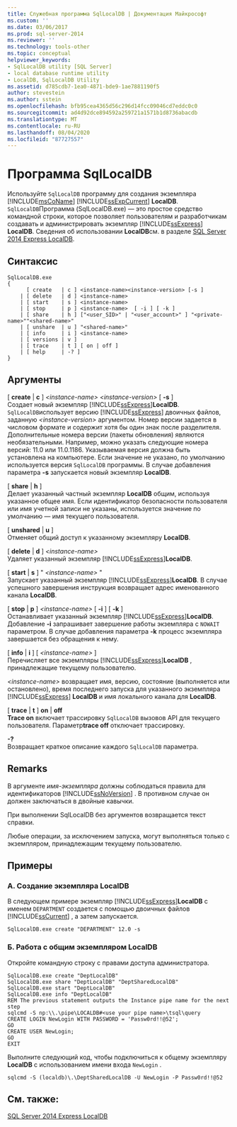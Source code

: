 ```yaml
---
title: Служебная программа SqlLocalDB | Документация Майкрософт
ms.custom: ''
ms.date: 03/06/2017
ms.prod: sql-server-2014
ms.reviewer: ''
ms.technology: tools-other
ms.topic: conceptual
helpviewer_keywords:
- SqlLocalDB utility [SQL Server]
- local database runtime utility
- LocalDB, SqlLocalDB Utility
ms.assetid: d785cdb7-1ea0-4871-bde9-1ae7881190f5
author: stevestein
ms.author: sstein
ms.openlocfilehash: bfb95cea4365d56c296d14fcc09046cd7eddc0c0
ms.sourcegitcommit: ad4d92dce894592a259721a1571b1d8736abacdb
ms.translationtype: MT
ms.contentlocale: ru-RU
ms.lasthandoff: 08/04/2020
ms.locfileid: "87727557"
---
```

# <a name="sqllocaldb-utility"></a>Программа SqlLocalDB
  Используйте `SqlLocalDB` программу для создания экземпляра [!INCLUDE[msCoName](../includes/msconame-md.md)] [!INCLUDE[ssExpCurrent](../includes/ssexpcurrent-md.md)] **LocalDB**. `SqlLocalDB`Программа (SqlLocalDB.exe) — это простое средство командной строки, которое позволяет пользователям и разработчикам создавать и администрировать экземпляр [!INCLUDE[ssExpress](../includes/ssexpress-md.md)] **LocalDB**. Сведения об использовании **LocalDB**см. в разделе [SQL Server 2014 Express LocalDB](../database-engine/configure-windows/sql-server-2016-express-localdb.md).  
  
## <a name="syntax"></a>Синтаксис  
  
```  
SqlLocalDB.exe   
{  
      [ create   | c ] <instance-name><instance-version> [-s ]  
    | [ delete   | d ] <instance-name>  
    | [ start    | s ] <instance-name>  
    | [ stop     | p ] <instance-name>  [ -i ] [ -k ]  
    | [ share    | h ] ["<user_SID>" | "<user_account>" ] "<private-name>""<shared-name>"  
    | [ unshare  | u ] "<shared-name>"  
    | [ info     | i ] <instance-name>  
    | [ versions | v ]  
    | [ trace    | t ] [ on | off ]  
    | [ help     | -? ]  
}  
```  
  
## <a name="arguments"></a>Аргументы  
 [ **create** | **c** ] *\<instance-name>* *\<instance-version>* [ **-s** ]  
 Создает новый экземпляр [!INCLUDE[ssExpress](../includes/ssexpress-md.md)]**LocalDB**. `SqlLocalDB`использует версию [!INCLUDE[ssExpress](../includes/ssexpress-md.md)] двоичных файлов, заданную *\<instance-version>* аргументом. Номер версии задается в числовом формате и содержит хотя бы один знак после разделителя. Дополнительные номера версии (пакеты обновления) являются необязательными. Например, можно указать следующие номера версий: 11.0 или 11.0.1186. Указываемая версия должна быть установлена на компьютере. Если значение не указано, по умолчанию используется версия `SqlLocalDB` программы. В случае добавления параметра **-s** запускается новый экземпляр **LocalDB**.  
  
 [ **share** | **h** ]  
 Делает указанный частный экземпляр **LocalDB** общим, используя указанное общее имя. Если идентификатор безопасности пользователя или имя учетной записи не указаны, используется значение по умолчанию — имя текущего пользователя.  
  
 [ **unshared** | **u** ]  
 Отменяет общий доступ к указанному экземпляру **LocalDB**.  
  
 [ **delete** | **d** ] *\<instance-name>*  
 Удаляет указанный экземпляр [!INCLUDE[ssExpress](../includes/ssexpress-md.md)]**LocalDB**.  
  
 [ **start** | **s** ] " *\<instance-name>* "  
 Запускает указанный экземпляр [!INCLUDE[ssExpress](../includes/ssexpress-md.md)]**LocalDB**. В случае успешного завершения инструкция возвращает адрес именованного канала **LocalDB**.  
  
 [ **stop** | **p** ] *\<instance-name>* [ **-i** ] [ **-k** ]  
 Останавливает указанный экземпляр [!INCLUDE[ssExpress](../includes/ssexpress-md.md)]**LocalDB**. Добавление **-i** запрашивает завершение работы экземпляра с `NOWAIT` параметром. В случае добавления параметра **-k** процесс экземпляра завершается без обращения к нему.  
  
 [ **info** | **i** ] [ *\<instance-name>* ]  
 Перечисляет все экземпляры [!INCLUDE[ssExpress](../includes/ssexpress-md.md)]**LocalDB** , принадлежащие текущему пользователю.  
  
 *\<instance-name>* возвращает имя, версию, состояние (выполняется или остановлено), время последнего запуска для указанного экземпляра [!INCLUDE[ssExpress](../includes/ssexpress-md.md)] **LocalDB** и имя локального канала для **LocalDB**.  
  
 [ **trace** | **t** ] **on** | **off**  
 **Trace on** включает трассировку `SqlLocalDB` вызовов API для текущего пользователя. Параметр**trace off** отключает трассировку.  
  
 **-?**  
 Возвращает краткое описание каждого `SqlLocalDB` параметра.  
  
## <a name="remarks"></a>Remarks  
 В аргументе *имя-экземпляра* должны соблюдаться правила для идентификаторов [!INCLUDE[ssNoVersion](../includes/ssnoversion-md.md)] . В противном случае он должен заключаться в двойные кавычки.  
  
 При выполнении SqlLocalDB без аргументов возвращается текст справки.  
  
 Любые операции, за исключением запуска, могут выполняться только с экземпляром, принадлежащим текущему пользователю.  
  
## <a name="examples"></a>Примеры  
  
### <a name="a-creating-an-instance-of-localdb"></a>A. Создание экземпляра LocalDB  
 В следующем примере экземпляр [!INCLUDE[ssExpress](../includes/ssexpress-md.md)]**LocalDB** с именем `DEPARTMENT` создается с помощью двоичных файлов [!INCLUDE[ssCurrent](../includes/sscurrent-md.md)] , а затем запускается.  
  
```  
SqlLocalDB.exe create "DEPARTMENT" 12.0 -s  
```  
  
### <a name="b-working-with-a-shared-instance-of-localdb"></a>Б. Работа с общим экземпляром LocalDB  
 Откройте командную строку с правами доступа администратора.  
  
```  
SqlLocalDB.exe create "DeptLocalDB"  
SqlLocalDB.exe share "DeptLocalDB" "DeptSharedLocalDB"  
SqlLocalDB.exe start "DeptLocalDB"  
SqlLocalDB.exe info "DeptLocalDB"  
REM The previous statement outputs the Instance pipe name for the next step  
sqlcmd -S np:\\.\pipe\LOCALDB#<use your pipe name>\tsql\query  
CREATE LOGIN NewLogin WITH PASSWORD = 'Passw0rd!!@52';   
GO  
CREATE USER NewLogin;  
GO  
EXIT  
```  
  
 Выполните следующий код, чтобы подключиться к общему экземпляру **LocalDB** с использованием имени входа `NewLogin` .  
  
```  
sqlcmd -S (localdb)\.\DeptSharedLocalDB -U NewLogin -P Passw0rd!!@52  
```  
  
## <a name="see-also"></a>См. также:  
 [SQL Server 2014 Express LocalDB](../database-engine/configure-windows/sql-server-2016-express-localdb.md)  
  
  

